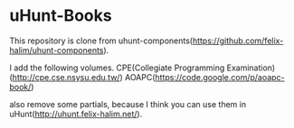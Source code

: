 uHunt-Books
================
This repository is clone from uhunt-components(https://github.com/felix-halim/uhunt-components).

I add the following volumes.
	CPE(Collegiate Programming Examination)(http://cpe.cse.nsysu.edu.tw/)
	AOAPC(https://code.google.com/p/aoapc-book/)

also remove some partials, because I think you can use them in uHunt(http://uhunt.felix-halim.net/).
